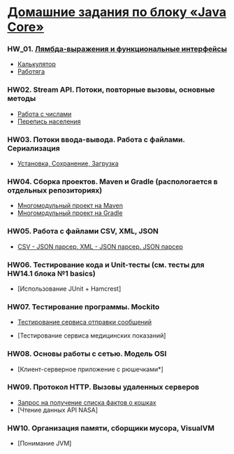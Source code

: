# [Домашние задания по блоку «Java Core»](https://github.com/netology-code/jd-homeworks#3-%D0%B4%D0%BE%D0%BC%D0%B0%D1%88%D0%BD%D0%B8%D0%B5-%D0%B7%D0%B0%D0%B4%D0%B0%D0%BD%D0%B8%D1%8F-%D0%BF%D0%BE-%D0%BA%D1%83%D1%80%D1%81%D1%83-java-core)

### HW_01. [Лямбда-выражения и функциональные интерфейсы](https://github.com/netology-code/jd-homeworks/tree/master/lambda)
* [Калькулятор](LamdaFunctions/lambda_calculator)
* [Работяга](LamdaFunctions/lambda_worker)

### HW02. Stream API. Потоки, повторные вызовы, основные методы
* [Работа с числами](StreamAPI/WorkWithNambers)
* [Перепись населения](StreamAPI/Population_Census)

### HW03. Потоки ввода-вывода. Работа с файлами. Сериализация
* [Установка, Сохранение, Загрузка](File_Zip_Streams)

### HW04. Сборка проектов. Maven и Gradle (распологается в отдельных репозиториях)
* [Многомодульный проект на Maven](core_hw4_mavin_project)
* [Многомодульный проект на Gradle](core_hw4_gradle_project)

### HW05. Работа с файлами CSV, XML, JSON
* [CSV - JSON парсер. XML - JSON парсер. JSON парсер](csv_xml_json_parser_maven)

### HW06. Тестирование кода и Unit-тесты (см. тесты для HW14.1 блока №1 basics)
* [Использование JUnit + Hamcrest]

### HW07. Тестирование программы. Mockito
* [Тестирование сервиса отправки сообщений](mockito-geo-service-master)

* [Тестирование сервиса медицинских показаний]

### HW08. Основы работы с сетью. Модель OSI
* [Клиент-серверное приложение с рюшечками*]

### HW09. Протокол HTTP. Вызовы удаленных серверов
* [Запрос на получение списка фактов о кошках](http-task1-main)
* [Чтение данных API NASA]

### HW10. Организация памяти, сборщики мусора, VisualVM
* [Понимание JVM]
